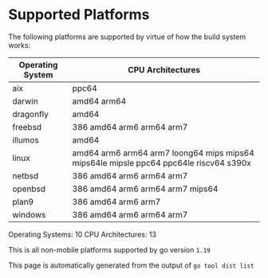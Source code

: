 # Supported Platforms

The following platforms are supported by virtue of how the build system works:

| Operating System | CPU Architectures |
| ---------------- | ----------------- |
| aix | ppc64 |
| darwin | amd64 arm64 |
| dragonfly | amd64 |
| freebsd | 386 amd64 arm6 arm64 arm7 |
| illumos | amd64 |
| linux | amd64 arm6 arm64 arm7 loong64 mips mips64 mips64le mipsle ppc64 ppc64le riscv64 s390x |
| netbsd | 386 amd64 arm6 arm64 arm7 |
| openbsd | 386 amd64 arm6 arm64 arm7 mips64 |
| plan9 | 386 amd64 arm6 arm7 |
| windows | 386 amd64 arm6 arm64 arm7 |

Operating Systems: 10 CPU Architectures: 13

This is all non-mobile platforms supported by go version `1.19`

This page is automatically generated from the output of `go tool dist list`
